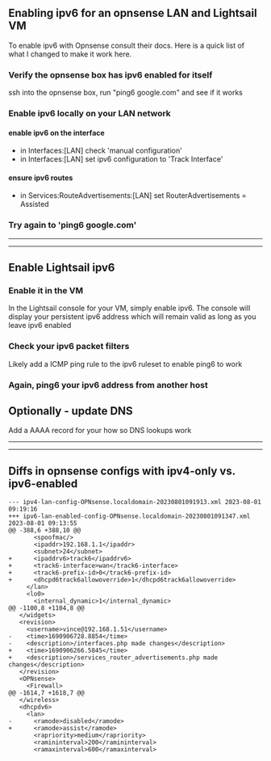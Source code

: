 ## Enabling ipv6 for an opnsense LAN and Lightsail VM

To enable ipv6 with Opnsense consult their docs.  Here is a quick list of what I changed to make it work here.

### Verify the opnsense box has ipv6 enabled for itself

ssh into the opnsense box, run "ping6 google.com" and see if it works


### Enable ipv6 locally on your LAN network

#### enable ipv6 on the interface
* in Interfaces:[LAN] check 'manual configuration'
* in Interfaces:[LAN] set ipv6 configuration to 'Track Interface'

#### ensure ipv6 routes
* in Services:RouteAdvertisements:[LAN] set RouterAdvertisements = Assisted

### Try again to 'ping6 google.com'

----
----

## Enable Lightsail ipv6

### Enable it in the VM
In the Lightsail console for your VM, simply enable ipv6.  The console will display your persistent ipv6 address which will remain valid as long as you leave ipv6 enabled

### Check your ipv6 packet filters
Likely add a ICMP ping rule to the ipv6 ruleset to enable ping6 to work

### Again, ping6 your ipv6 address from another host


## Optionally - update DNS
Add a AAAA record for your how so DNS lookups work


----
----

## Diffs in opnsense configs with ipv4-only vs. ipv6-enabled


```
--- ipv4-lan-config-OPNsense.localdomain-20230801091913.xml	2023-08-01 09:19:16
+++ ipv6-lan-enabled-config-OPNsense.localdomain-20230801091347.xml	2023-08-01 09:13:55
@@ -388,6 +388,10 @@
       <spoofmac/>
       <ipaddr>192.168.1.1</ipaddr>
       <subnet>24</subnet>
+      <ipaddrv6>track6</ipaddrv6>
+      <track6-interface>wan</track6-interface>
+      <track6-prefix-id>0</track6-prefix-id>
+      <dhcpd6track6allowoverride>1</dhcpd6track6allowoverride>
     </lan>
     <lo0>
       <internal_dynamic>1</internal_dynamic>
@@ -1100,8 +1104,8 @@
   </widgets>
   <revision>
     <username>vince@192.168.1.51</username>
-    <time>1690906728.8854</time>
-    <description>/interfaces.php made changes</description>
+    <time>1690906266.5845</time>
+    <description>/services_router_advertisements.php made changes</description>
   </revision>
   <OPNsense>
     <Firewall>
@@ -1614,7 +1618,7 @@
   </wireless>
   <dhcpdv6>
     <lan>
-      <ramode>disabled</ramode>
+      <ramode>assist</ramode>
       <rapriority>medium</rapriority>
       <ramininterval>200</ramininterval>
       <ramaxinterval>600</ramaxinterval>
```
